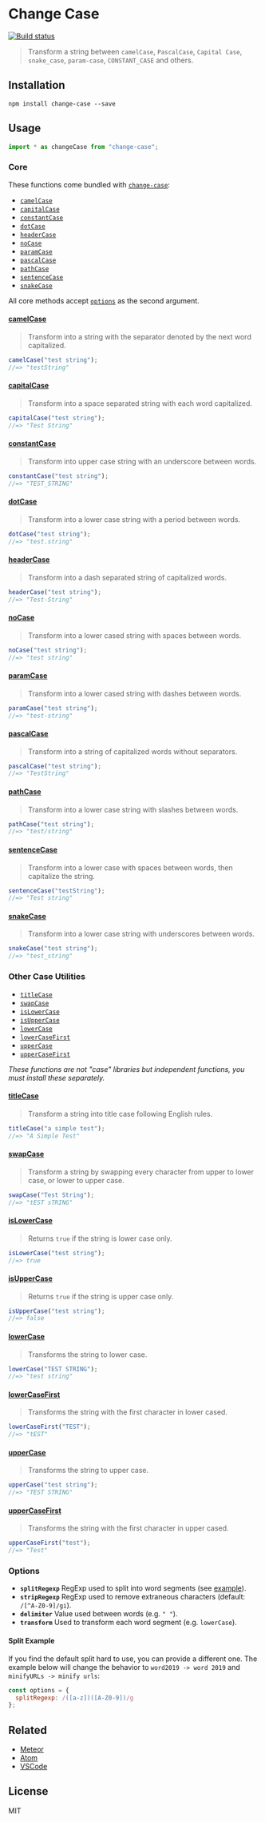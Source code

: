 # Change Case

[![Build status](https://img.shields.io/travis/blakeembrey/change-case.svg?style=flat)](https://travis-ci.org/blakeembrey/change-case)

> Transform a string between `camelCase`, `PascalCase`, `Capital Case`, `snake_case`, `param-case`, `CONSTANT_CASE` and others.

## Installation

```
npm install change-case --save
```

## Usage

```js
import * as changeCase from "change-case";
```

### Core

These functions come bundled with [`change-case`](https://github.com/blakeembrey/change-case/tree/master/packages/change-case):

- [`camelCase`](#camelcase)
- [`capitalCase`](#capitalcase)
- [`constantCase`](#constantcase)
- [`dotCase`](#dotcase)
- [`headerCase`](#headercase)
- [`noCase`](#nocase)
- [`paramCase`](#paramcase)
- [`pascalCase`](#pascalcase)
- [`pathCase`](#pathcase)
- [`sentenceCase`](#sentencecase)
- [`snakeCase`](#snakecase)

All core methods accept [`options`](#options) as the second argument.

#### [camelCase](https://github.com/blakeembrey/change-case/tree/master/packages/camel-case)

> Transform into a string with the separator denoted by the next word capitalized.

```js
camelCase("test string");
//=> "testString"
```

#### [capitalCase](https://github.com/blakeembrey/change-case/tree/master/packages/capital-case)

> Transform into a space separated string with each word capitalized.

```js
capitalCase("test string");
//=> "Test String"
```

#### [constantCase](https://github.com/blakeembrey/change-case/tree/master/packages/constant-case)

> Transform into upper case string with an underscore between words.

```js
constantCase("test string");
//=> "TEST_STRING"
```

#### [dotCase](https://github.com/blakeembrey/change-case/tree/master/packages/dot-case)

> Transform into a lower case string with a period between words.

```js
dotCase("test string");
//=> "test.string"
```

#### [headerCase](https://github.com/blakeembrey/change-case/tree/master/packages/header-case)

> Transform into a dash separated string of capitalized words.

```js
headerCase("test string");
//=> "Test-String"
```

#### [noCase](https://github.com/blakeembrey/change-case/tree/master/packages/no-case)

> Transform into a lower cased string with spaces between words.

```js
noCase("test string");
//=> "test string"
```

#### [paramCase](https://github.com/blakeembrey/change-case/tree/master/packages/param-case)

> Transform into a lower cased string with dashes between words.

```js
paramCase("test string");
//=> "test-string"
```

#### [pascalCase](https://github.com/blakeembrey/change-case/tree/master/packages/pascal-case)

> Transform into a string of capitalized words without separators.

```js
pascalCase("test string");
//=> "TestString"
```

#### [pathCase](https://github.com/blakeembrey/change-case/tree/master/packages/path-case)

> Transform into a lower case string with slashes between words.

```js
pathCase("test string");
//=> "test/string"
```

#### [sentenceCase](https://github.com/blakeembrey/change-case/tree/master/packages/sentence-case)

> Transform into a lower case with spaces between words, then capitalize the string.

```js
sentenceCase("testString");
//=> "Test string"
```

#### [snakeCase](https://github.com/blakeembrey/change-case/tree/master/packages/snake-case)

> Transform into a lower case string with underscores between words.

```js
snakeCase("test string");
//=> "test_string"
```

### Other Case Utilities

- [`titleCase`](#titlecase)
- [`swapCase`](#swapcase)
- [`isLowerCase`](#islowercase)
- [`isUpperCase`](#isuppercase)
- [`lowerCase`](#lowercase)
- [`lowerCaseFirst`](#lowercasefirst)
- [`upperCase`](#uppercase)
- [`upperCaseFirst`](#uppercasefirst)

_These functions are not "case" libraries but independent functions, you must install these separately._

#### [titleCase](https://github.com/blakeembrey/change-case/tree/master/packages/title-case)

> Transform a string into title case following English rules.

```js
titleCase("a simple test");
//=> "A Simple Test"
```

#### [swapCase](https://github.com/blakeembrey/change-case/tree/master/packages/swap-case)

> Transform a string by swapping every character from upper to lower case, or lower to upper case.

```js
swapCase("Test String");
//=> "tEST sTRING"
```

#### [isLowerCase](https://github.com/blakeembrey/change-case/tree/master/packages/is-lower-case)

> Returns `true` if the string is lower case only.

```js
isLowerCase("test string");
//=> true
```

#### [isUpperCase](https://github.com/blakeembrey/change-case/tree/master/packages/is-upper-case)

> Returns `true` if the string is upper case only.

```js
isUpperCase("test string");
//=> false
```

#### [lowerCase](https://github.com/blakeembrey/change-case/tree/master/packages/lower-case)

> Transforms the string to lower case.

```js
lowerCase("TEST STRING");
//=> "test string"
```

#### [lowerCaseFirst](https://github.com/blakeembrey/change-case/tree/master/packages/lower-case-first)

> Transforms the string with the first character in lower cased.

```js
lowerCaseFirst("TEST");
//=> "tEST"
```

#### [upperCase](https://github.com/blakeembrey/change-case/tree/master/packages/upper-case)

> Transforms the string to upper case.

```js
upperCase("test string");
//=> "TEST STRING"
```

#### [upperCaseFirst](https://github.com/blakeembrey/change-case/tree/master/packages/upper-case-first)

> Transforms the string with the first character in upper cased.

```js
upperCaseFirst("test");
//=> "Test"
```

### Options

- **`splitRegexp`** RegExp used to split into word segments (see [example](#split-example)).
- **`stripRegexp`** RegExp used to remove extraneous characters (default: `/[^A-Z0-9]/gi`).
- **`delimiter`** Value used between words (e.g. `" "`).
- **`transform`** Used to transform each word segment (e.g. `lowerCase`).

#### Split Example

If you find the default split hard to use, you can provide a different one. The example below will change the behavior to `word2019 -> word 2019` and `minifyURLs -> minify urls`:

```js
const options = {
  splitRegexp: /([a-z])([A-Z0-9])/g
};
```

## Related

- [Meteor](https://github.com/Konecty/change-case)
- [Atom](https://github.com/robhurring/atom-change-case)
- [VSCode](https://github.com/wmaurer/vscode-change-case)

## License

MIT
